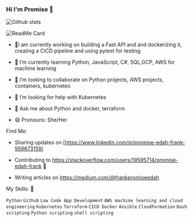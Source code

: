### Hi I'm Promise 👋

![Github stats](https://github-readme-stats.vercel.app/api?username=Frankpromise)

![ReadMe Card](https://github-readme-stats.vercel.app/api/pin/?username=Frankpromise&repo=100-python-projects)


- 🔭I am currently working on building a Fast API and and dockerizing it, creating a CICD pipeline and using pytest for testing

- 🌱 I’m currently learning Python, JavaScript, C#, SQL,GCP, AWS for machine learning

- 👯 I’m looking to collaborate on Python projects, AWS projects, containers, kubernetes

- 🤔 I’m looking for help with Kubernetes

- 💬 Ask me about Python and docker, terraform

- 😄 Pronouns: She/Her


Find Me:
- Sharing updates on [https://www.linkedin.com/in/promise-edah-frank-959673159/

- Contributing to  https://stackoverflow.com/users/19595714/promise-edah-frank 🏓
- Writing articles on https://medium.com/@frankpromiseedah


My Skills: 🚀

`Python`  `Github` `Low Code App Development`  `AWS machine learning and cloud engineering`  `Kubernetes`  `Terraform` `CICD Docker` `Ansible` `CloudFormation` `Bash scripting` `Python scripting` `shell scripting`
